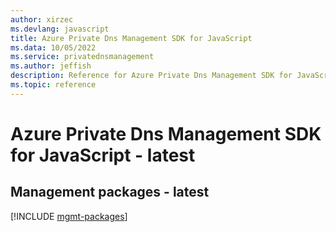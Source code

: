 ```yaml
---
author: xirzec
ms.devlang: javascript
title: Azure Private Dns Management SDK for JavaScript
ms.data: 10/05/2022
ms.service: privatednsmanagement
ms.author: jeffish
description: Reference for Azure Private Dns Management SDK for JavaScript
ms.topic: reference
---
```

# Azure Private Dns Management SDK for JavaScript - latest

## Management packages - latest
[!INCLUDE [mgmt-packages](private-dns-management-mgmt-index.md)]